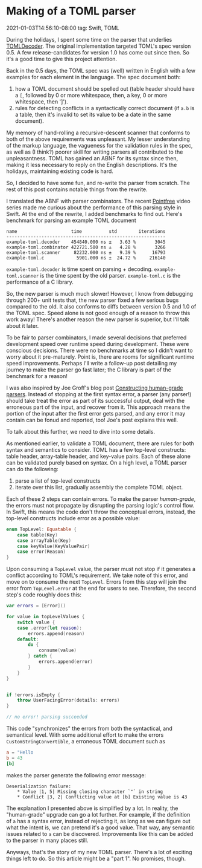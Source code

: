 # Making of a TOML parser
2021-01-03T14:56:10-08:00
tag: Swift, TOML

During the holidays, I spent some time on the parser that underlies [TOMLDecoder][]. The original
implementation targeted TOML's spec version 0.5. A few release-candidates for version 1.0 has come
out since then. So it's a good time to give this project attention.

Back in the 0.5 days, the TOML spec was (well) written in English with a few examples for each
element in the language. The spec document both:

1. how a TOML document should be spelled out (table header should have a `[`, followed by 0 or more
   whitespace, then, a key, 0 or more whitespace, then ']').
2. rules for detecting conflicts in a syntactically correct document (if `a.b` is a table, then it's
   invalid to set its value to be a date in the same document).

My memory of hand-rolling a recursive-descent scanner that conforms to both of the above
requirements was unpleasant. My lesser understanding of the markup language, the vagueness for the
validation rules in the spec, as well as (I think?) poorer skill for writing parsers all contributed
to the unpleasantness. TOML has gained an ABNF for its syntax since then, making it less necessary
to reply on the English descriptions. It's the holidays, maintaining existing code is hard.

So, I decided to have some fun, and re-write the parser from scratch. The rest of this post contains
notable things from the rewrite.

I translated the ABNF with parser combinators. The recent [Pointfree][] video series made me curious
about the performance of this parsing style in Swift. At the end of the rewrite, I added benchmarks
to find out. Here's benchmark for parsing an example TOML document

```
name                    time          std        iterations
-----------------------------------------------------------
example-toml.decoder    454840.000 ns ±   3.63 %       3045
example-toml.combinator 422721.500 ns ±   4.28 %       3266
example-toml.scanner     82232.000 ns ±   9.39 %      16793
example-toml.c            5901.000 ns ±  24.72 %     216140
```

`example-toml.decoder` is time spent on parsing + decoding. `example-toml.scanner` is the time spent
by the old parser. `example-toml.c` is the performance of a C library.

So, the new parser is much much slower! However, I know from debugging through 200+ unit tests that,
the new parser fixed a few serious bugs compared to the old. It also conforms to diffs between
version 0.5 and 1.0 of the TOML spec. Speed alone is not good enough of a reason to throw this work
away! There's another reason the new parser is superior, but I'll talk about it later.

To be fair to parser combinators, I made several decisions that preferred development speed over
runtime speed during development. These were conscious decisions. There were no benchmarks at
time so I didn't want to worry about it pre-maturely. Point is, there are rooms for significant
runtime speed improvements. Perhaps I'll write a follow-up post detailing my journey to make the
parser go fast later; the C library is part of the benchmark for a reason!

I was also inspired by Joe Groff's blog post [Constructing human-grade parsers][]. Instead of
stopping at the first syntax error, a parser (any parser!) should take treat the error as part of
its successful output, deal with the erroneous part of the input, and recover from it. This approach
means the portion of the input after the first error gets parsed, and any error it may contain can
be fonud and reported, too! Joe's post explains this well.

To talk about this further, we need to dive into some details.

As mentioned earlier, to validate a TOML document, there are rules for both syntax and semantics to
consider. TOML has a few top-level constructs: table header, array-table header, and key-value
pairs. Each of these alone can be validated purely based on syntax. On a high level, a TOML parser
can do the following:

1. parse a list of top-level constructs
2. iterate over this list, gradually assembly the complete TOML object.

Each of these 2 steps can contain errors. To make the parser *human-grade*, the errors must not
propagate by disrupting the parsing logic's control flow. In Swift, this means the code don't throw
the conceptual errors, instead, the top-level constructs include error as a possible value:

```swift
enum TopLevel: Equatable {
    case table(Key)
    case arrayTable(Key)
    case keyValue(KeyValuePair)
    case error(Reason)
}
```

Upon consuming a `TopLevel` value, the parser must not stop if it generates a conflict according to
TOML's requirement. We take note of this error, and move on to consume the next `TopLevel`. Errors
from this step will join the error from `TopLevel.error` at the end for users to see. Therefore, the
second step's code roughly does this:

```swift
var errors = [Error]()

for value in topLevelValues {
    switch value {
    case .error(let reason):
        errors.append(reason)
    default:
        do {
            consume(value)
        } catch {
            errors.append(error)
        }
    }
}


if !errors.isEmpty {
    throw UserFacingError(details: errors)
}

// no error! parsing succeeded
```

This code "synchronizes" the errors from both the syntactical, and semantical level. With some
additional effort to make the errors `CustomStringConvertible`, a erroneous TOML document such as

```TOML
a = "Hello
b = 43
[b]
```

makes the parser generate the following error message:

```
Deserialization failure:
    * Value |1, 5| Missing closing character `"` in string
    * Conflict |3, 2| Conflicting value at [b] Existing value is 43
```

The explanation I presented above is simplified by a lot. In reality, the "human-grade" upgrade can
go a lot further. For example, if the definition of `a` has a syntax error, instead of rejecting it,
as long as we can figure out what the intent is, we can pretend it's a good value. That way, any
semantic issues related to `a` can be discovered. Improvements like this can be added to the parser
in many places still.

Anyways, that's the story of my new TOML parser. There's a lot of exciting things left to do. So
this article might be a "part 1". No promises, though.

[TOMLDecoder]: https://github.com/dduan/TOMDecoder
[Pointfree]: https://pointfree.co
[Constructing human-grade parsers]: http://duriansoftware.com/joe/Constructing-human-grade-parsers.html
